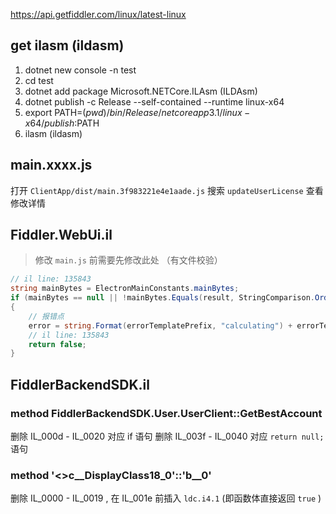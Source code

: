 
https://api.getfiddler.com/linux/latest-linux

## get ilasm (ildasm)

1. dotnet new console -n test
2. cd test
3. dotnet add package Microsoft.NETCore.ILAsm (ILDAsm)
4. dotnet publish -c Release --self-contained --runtime linux-x64
5. export PATH=$(pwd)/bin/Release/netcoreapp3.1/linux-x64/publish:$PATH
6. ilasm (ildasm)

## main.xxxx.js

打开 `ClientApp/dist/main.3f983221e4e1aade.js` 搜索 `updateUserLicense` 查看修改详情

## Fiddler.WebUi.il

> 修改 `main.js` 前需要先修改此处 （有文件校验）

```c#
// il line: 135843
string mainBytes = ElectronMainConstants.mainBytes;
if (mainBytes == null || !mainBytes.Equals(result, StringComparison.OrdinalIgnoreCase))
{
    // 报错点
    error = string.Format(errorTemplatePrefix, "calculating") + errorTemplateSuffix + " Support";
    // il line: 135843
    return false;
}
```

## FiddlerBackendSDK.il

### method FiddlerBackendSDK.User.UserClient::GetBestAccount

删除 IL_000d - IL_0020 对应 if 语句
删除 IL_003f - IL_0040 对应 `return null;` 语句

### method '<>c__DisplayClass18_0'::'<GetBestAccount>b__0'

删除 IL_0000 - IL_0019 , 在 IL_001e 前插入 `ldc.i4.1`  (即函数体直接返回 `true` )